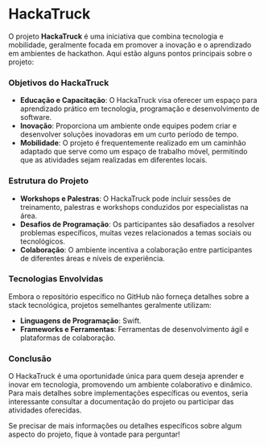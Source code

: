 # HackaTruck

O projeto **HackaTruck** é uma iniciativa que combina tecnologia e mobilidade, geralmente focada em promover a inovação e o aprendizado em ambientes de hackathon. Aqui estão alguns pontos principais sobre o projeto:

### Objetivos do HackaTruck
- **Educação e Capacitação**: O HackaTruck visa oferecer um espaço para aprendizado prático em tecnologia, programação e desenvolvimento de software.
- **Inovação**: Proporciona um ambiente onde equipes podem criar e desenvolver soluções inovadoras em um curto período de tempo.
- **Mobilidade**: O projeto é frequentemente realizado em um caminhão adaptado que serve como um espaço de trabalho móvel, permitindo que as atividades sejam realizadas em diferentes locais.

### Estrutura do Projeto
- **Workshops e Palestras**: O HackaTruck pode incluir sessões de treinamento, palestras e workshops conduzidos por especialistas na área.
- **Desafios de Programação**: Os participantes são desafiados a resolver problemas específicos, muitas vezes relacionados a temas sociais ou tecnológicos.
- **Colaboração**: O ambiente incentiva a colaboração entre participantes de diferentes áreas e níveis de experiência.

### Tecnologias Envolvidas
Embora o repositório específico no GitHub não forneça detalhes sobre a stack tecnológica, projetos semelhantes geralmente utilizam:
- **Linguagens de Programação**: Swift.
- **Frameworks e Ferramentas**: Ferramentas de desenvolvimento ágil e plataformas de colaboração.

### Conclusão
O HackaTruck é uma oportunidade única para quem deseja aprender e inovar em tecnologia, promovendo um ambiente colaborativo e dinâmico. Para mais detalhes sobre implementações específicas ou eventos, seria interessante consultar a documentação do projeto ou participar das atividades oferecidas.

Se precisar de mais informações ou detalhes específicos sobre algum aspecto do projeto, fique à vontade para perguntar!
